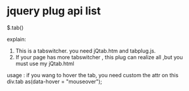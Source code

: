 # jquery plug api list

$.tab() 

explain: 
  1. This is a tabswitcher. you need jQtab.htm and tabplug.js.
  2. If your page has more tabswitcher ,  this plug can realize all ,but you must use my jQtab.html

usage : if you wang to hover the tab, you need custom the attr on this div.tab as(data-hover = "mouseover");
